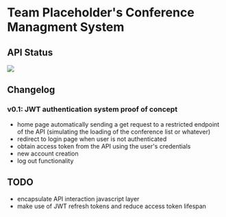 # Team Placeholder's Conference Managment System

## API Status
![](https://img.shields.io/uptimerobot/status/m787566269-a2f2cdfea89e35226bfc73df?color=%23E30B5D&label=server%20status&logo=raspberry-pi&logoColor=%23E30B5D&style=for-the-badge)

## Changelog

### **v0.1**: JWT authentication system proof of concept
- home page automatically sending a get request to a restricted endpoint of the API (simulating the loading of the conference list or whatever)
- redirect to login page when user is not authenticated
- obtain access token from the API using the user's credentials
- new account creation
- log out functionality

## TODO
- encapsulate API interaction javascript layer
- make use of JWT refresh tokens and reduce access token lifespan